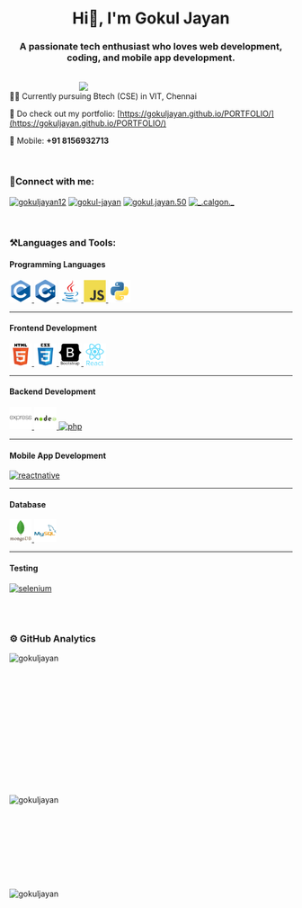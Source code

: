 <h1 align="center">Hi👋, I'm Gokul Jayan</h1>
<h3 align="center">A passionate tech enthusiast who loves web development, coding, and mobile app development.</h3>
<br/>
<img align="right" width="380" src="https://media0.giphy.com/media/qgQUggAC3Pfv687qPC/giphy.gif">
<br/>
👨‍🎓 Currently pursuing Btech (CSE) in VIT, Chennai

💼 Do check out my portfolio: [https://gokuljayan.github.io/PORTFOLIO/](https://gokuljayan.github.io/PORTFOLIO/)

📱 Mobile: **+91 8156932713**

<br/>
<h3 align="left">🔗Connect with me:</h3>
<p align="left">
<a href="https://twitter.com/gokuljayan12" target="blank"><img align="center" src="https://raw.githubusercontent.com/rahuldkjain/github-profile-readme-generator/master/src/images/icons/Social/twitter.svg" alt="gokuljayan12" height="30" width="40" /></a>
<a href="https://linkedin.com/in/gokul-jayan" target="blank"><img align="center" src="https://raw.githubusercontent.com/rahuldkjain/github-profile-readme-generator/master/src/images/icons/Social/linked-in-alt.svg" alt="gokul-jayan" height="30" width="40" /></a>
<a href="https://fb.com/gokul.jayan.50" target="blank"><img align="center" src="https://raw.githubusercontent.com/rahuldkjain/github-profile-readme-generator/master/src/images/icons/Social/facebook.svg" alt="gokul.jayan.50" height="30" width="40" /></a>
<a href="https://instagram.com/_.calgon._" target="blank"><img align="center" src="https://raw.githubusercontent.com/rahuldkjain/github-profile-readme-generator/master/src/images/icons/Social/instagram.svg" alt="_.calgon._" height="30" width="40" /></a>
</p>

<br/>

<h3 align="left">⚒Languages and Tools:</h3>

<h4 align="left">Programming Languages</h4>
<a href="https://www.cprogramming.com/" target="_blank" rel="noreferrer"> <img src="https://raw.githubusercontent.com/devicons/devicon/master/icons/c/c-original.svg" alt="c" width="40" height="40"/> </a> <a href="https://www.w3schools.com/cpp/" target="_blank" rel="noreferrer"> <img src="https://raw.githubusercontent.com/devicons/devicon/master/icons/cplusplus/cplusplus-original.svg" alt="cplusplus" width="40" height="40"/> </a> <a href="https://www.java.com" target="_blank" rel="noreferrer"> <img src="https://raw.githubusercontent.com/devicons/devicon/master/icons/java/java-original.svg" alt="java" width="40" height="40"/> </a> <a href="https://developer.mozilla.org/en-US/docs/Web/JavaScript" target="_blank" rel="noreferrer"> <img src="https://raw.githubusercontent.com/devicons/devicon/master/icons/javascript/javascript-original.svg" alt="javascript" width="40" height="40"/> </a> <a href="https://www.python.org" target="_blank" rel="noreferrer"> <img src="https://raw.githubusercontent.com/devicons/devicon/master/icons/python/python-original.svg" alt="python" width="40" height="40"/> </a> 

  
--------------------------------------------------------------------  
  
<h4 align="left">Frontend Development</h4>
<a href="https://www.w3.org/html/" target="_blank" rel="noreferrer"> <img src="https://raw.githubusercontent.com/devicons/devicon/master/icons/html5/html5-original-wordmark.svg" alt="html5" width="40" height="40"/> </a> <a href="https://www.w3schools.com/css/" target="_blank" rel="noreferrer"> <img src="https://raw.githubusercontent.com/devicons/devicon/master/icons/css3/css3-original-wordmark.svg" alt="css3" width="40" height="40"/> </a> <a href="https://getbootstrap.com" target="_blank" rel="noreferrer"> <img src="https://raw.githubusercontent.com/devicons/devicon/master/icons/bootstrap/bootstrap-plain-wordmark.svg" alt="bootstrap" width="40" height="40"/> </a> <a href="https://reactjs.org/" target="_blank" rel="noreferrer"> <img src="https://raw.githubusercontent.com/devicons/devicon/master/icons/react/react-original-wordmark.svg" alt="react" width="40" height="40"/> </a> 
  
--------------------------------------------------------------------   
  
<h4 align="left">Backend Development</h4>
<a href="https://expressjs.com" target="_blank" rel="noreferrer"> <img src="https://raw.githubusercontent.com/devicons/devicon/master/icons/express/express-original-wordmark.svg" alt="express" width="40" height="40"/> </a>  <a href="https://nodejs.org" target="_blank" rel="noreferrer"> <img src="https://raw.githubusercontent.com/devicons/devicon/master/icons/nodejs/nodejs-original-wordmark.svg" alt="nodejs" width="40" height="40"/> </a> <a href="https://www.php.net/" target="_blank" rel="noreferrer"> <img src="https://upload.wikimedia.org/wikipedia/commons/thumb/2/27/PHP-logo.svg/1200px-PHP-logo.svg.png" alt="php" width="40" height="30"/> </a> 
  
 --------------------------------------------------------------------  
  
<h4 align="left">Mobile App Development</h4>
<a href="https://reactnative.dev/" target="_blank" rel="noreferrer"> <img src="https://reactnative.dev/img/header_logo.svg" alt="reactnative" width="40" height="40"/> </a> 

--------------------------------------------------------------------  
  
<h4 align="left">Database</h4>
<a href="https://www.mongodb.com/" target="_blank" rel="noreferrer"> <img src="https://raw.githubusercontent.com/devicons/devicon/master/icons/mongodb/mongodb-original-wordmark.svg" alt="mongodb" width="40" height="40"/> </a> <a href="https://www.mysql.com/" target="_blank" rel="noreferrer"> <img src="https://raw.githubusercontent.com/devicons/devicon/master/icons/mysql/mysql-original-wordmark.svg" alt="mysql" width="40" height="40"/> </a> 

--------------------------------------------------------------------  

<h4 align="left">Testing</h4>
<a href="https://www.selenium.dev" target="_blank" rel="noreferrer"> <img src="https://raw.githubusercontent.com/detain/svg-logos/780f25886640cef088af994181646db2f6b1a3f8/svg/selenium-logo.svg" alt="selenium" width="40" height="40"/> </a>

<br/><br/>

<h3 align="left">⚙️  GitHub Analytics</h3>

<p><img align="left" src="https://github-readme-stats.vercel.app/api/top-langs/?username=gokuljayan" alt="gokuljayan"/></p>
<br/><br/><br/><br/><br/><br/><br/><br/><br/><br/><br/><br/><br/><br/>
<p><img align="left" src="https://github-readme-stats-git-masterrstaa-rickstaa.vercel.app/api?username=gokuljayan&&show_icons=true" alt="gokuljayan"/></p>
<br/><br/><br/><br/><br/><br/><br/><br/><br/>
<p><img align="left" src="https://github-readme-streak-stats.herokuapp.com/?user=gokuljayan&" alt="gokuljayan"/></p>
